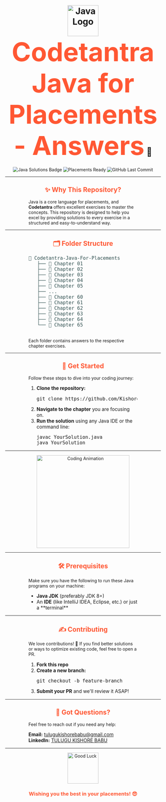 <h1 align="center">
  <img src="https://media.giphy.com/media/LmNwrBhejkK9EFP504/giphy.gif" width="100px" alt="Java Logo">
  <br>
  <strong style="font-size: 3em; color: #FF5733;">Codetantra Java for Placements - Answers</strong> 🚀
  <br>
</h1>

<p align="center">
  <img src="https://img.shields.io/badge/Java%20Solutions-100%25-brightgreen.svg?style=flat-square" alt="Java Solutions Badge" />
  <img src="https://img.shields.io/badge/Placements%20Ready-Yes-blue.svg?style=flat-square" alt="Placements Ready" />
  <img src="https://img.shields.io/github/last-commit/KishoreBabu7/Code-Tantra-Java-for-Placements-Answers?style=flat-square" alt="GitHub Last Commit" />
</p>

---

<div align="center">
  <h2 style="color: #FF5733;">✨ Why This Repository?</h2>
</div>
<div align="left" style="padding: 0 15%;">
  <p>
    Java is a core language for placements, and <strong>Codetantra</strong> offers excellent exercises to master the concepts. 
    This repository is designed to help you excel by providing solutions to every exercise in a structured and easy-to-understand way.
  </p>
</div>

---

<div align="center">
  <h2 style="color: #FF5733;">🗂️ Folder Structure</h2>
</div>
<div align="left" style="padding: 0 15%;">
  <pre style="font-size: 1.1em; color: #2F4F4F;">
📁 Codetantra-Java-For-Placements
   ├── 📂 Chapter 01
   ├── 📂 Chapter 02
   ├── 📂 Chapter 03
   ├── 📂 Chapter 04
   ├── 📂 Chapter 05
   ├── ...
   ├── 📂 Chapter 60
   ├── 📂 Chapter 61
   ├── 📂 Chapter 62
   ├── 📂 Chapter 63
   ├── 📂 Chapter 64
   └── 📂 Chapter 65
  </pre>
  <p>Each folder contains answers to the respective chapter exercises.</p>
</div>

---

<div align="center">
  <h2 style="color: #FF5733;">🚀 Get Started</h2>
</div>
<div align="left" style="padding: 0 15%;">
  <p>Follow these steps to dive into your coding journey:</p>
  <ol style="font-size: 1.1em;">
    <li><strong>Clone the repository:</strong>
      <pre>git clone https://github.com/KishoreBabu7/Code-Tantra-Java-for-Placements-Answers.git</pre>
    </li>
    <li><strong>Navigate to the chapter</strong> you are focusing on.</li>
    <li><strong>Run the solution</strong> using any Java IDE or the command line:
      <pre>javac YourSolution.java
java YourSolution</pre>
    </li>
  </ol>
</div>

---

<div align="center">
  <img src="https://media.giphy.com/media/QpVUMRUJGokfqXyfa1/giphy.gif" width="300px" alt="Coding Animation">
</div>

---

<div align="center">
  <h2 style="color: #FF5733;">🛠️ Prerequisites</h2>
</div>
<div align="left" style="padding: 0 15%;">
  <p>Make sure you have the following to run these Java programs on your machine:</p>
  <ul style="font-size: 1.1em;">
    <li><strong>Java JDK</strong> (preferably JDK 8+)</li>
    <li>An <strong>IDE</strong> (like IntelliJ IDEA, Eclipse, etc.) or just a **terminal**</li>
  </ul>
</div>

---

<div align="center">
  <h2 style="color: #FF5733;">✍️ Contributing</h2>
</div>
<div align="left" style="padding: 0 15%;">
  <p>We love contributions! 🚀 If you find better solutions or ways to optimize existing code, feel free to open a PR.</p>
  <ol style="font-size: 1.1em;">
    <li><strong>Fork this repo</strong></li>
    <li><strong>Create a new branch:</strong>
      <pre>git checkout -b feature-branch</pre>
    </li>
    <li><strong>Submit your PR</strong> and we'll review it ASAP!</li>
  </ol>
</div>

---

<div align="center">
  <h2 style="color: #FF5733;">🤔 Got Questions?</h2>
</div>
<div align="left" style="padding: 0 15%;">
  <p>Feel free to reach out if you need any help:</p>
  <p style="font-size: 1.1em;">
    <strong>Email:</strong> <a href="mailto:tulugukishorebabu@gmail.com">tulugukishorebabu@gmail.com</a><br>
    <strong>LinkedIn:</strong> <a href="https://www.linkedin.com/in/kishorebabu-tulugu/" target="_blank">TULUGU KISHORE BABU</a>
  </p>
</div>

---

<div align="center">
  <img src="https://media.giphy.com/media/5GoVLqeAOo6PK/giphy.gif" width="100px" alt="Good Luck">
</div>

<h3 align="center" style="color: #FF5733;">Wishing you the best in your placements! 😎</h3>
